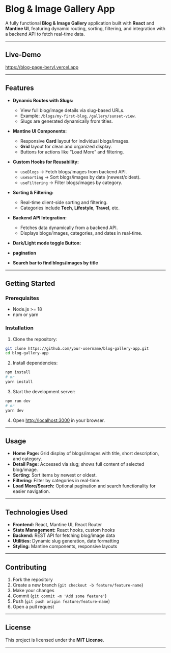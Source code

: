 

# Blog & Image Gallery App

A fully functional **Blog & Image Gallery** application built with **React** and **Mantine UI**, featuring dynamic routing, sorting, filtering, and integration with a backend API to fetch real-time data.

---
## Live-Demo
https://blog-page-beryl.vercel.app

---

## Features

* **Dynamic Routes with Slugs:**

  * View full blog/image details via slug-based URLs.
  * Example: `/blogs/my-first-blog`, `/gallery/sunset-view`.
  * Slugs are generated dynamically from titles.

* **Mantine UI Components:**

  * Responsive **Card** layout for individual blogs/images.
  * **Grid** layout for clean and organized display.
  * Buttons for actions like “Load More” and filtering.

* **Custom Hooks for Reusability:**

  * `useBlogs` → Fetch blogs/images from backend API.
  * `useSorting` → Sort blogs/images by date (newest/oldest).
  * `useFiltering` → Filter blogs/images by category.

* **Sorting & Filtering:**

  * Real-time client-side sorting and filtering.
  * Categories include **Tech**, **Lifestyle**, **Travel**, etc.

* **Backend API Integration:**

  * Fetches data dynamically from a backend API.
  * Displays blogs/images, categories, and dates in real-time.

* **Dark/Light mode toggle Button:**
* **pagination**
* **Search bar to find blogs/images by title**





---

## Getting Started

### Prerequisites

* Node.js >= 18
* npm or yarn

### Installation

1. Clone the repository:

```bash
git clone https://github.com/your-username/blog-gallery-app.git
cd blog-gallery-app
```

2. Install dependencies:

```bash
npm install
# or
yarn install
```

3. Start the development server:

```bash
npm run dev
# or
yarn dev
```

4. Open [http://localhost:3000](http://localhost:3000) in your browser.

---


## Usage

* **Home Page:** Grid display of blogs/images with title, short description, and category.
* **Detail Page:** Accessed via slug; shows full content of selected blog/image.
* **Sorting:** Sort items by newest or oldest.
* **Filtering:** Filter by categories in real-time.
* **Load More/Search:** Optional pagination and search functionality for easier navigation.

---

## Technologies Used

* **Frontend:** React, Mantine UI, React Router
* **State Management:** React hooks, custom hooks
* **Backend:** REST API for fetching blog/image data
* **Utilities:** Dynamic slug generation, date formatting
* **Styling:** Mantine components, responsive layouts

---

## Contributing

1. Fork the repository
2. Create a new branch (`git checkout -b feature/feature-name`)
3. Make your changes
4. Commit (`git commit -m 'Add some feature'`)
5. Push (`git push origin feature/feature-name`)
6. Open a pull request

---

## License

This project is licensed under the **MIT License**.

---

